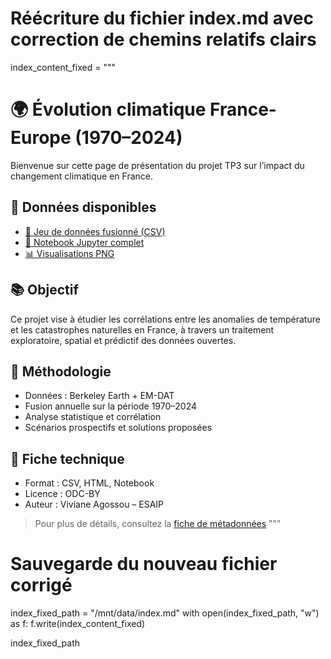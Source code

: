 # Réécriture du fichier index.md avec correction de chemins relatifs clairs
index_content_fixed = """
# 🌍 Évolution climatique France-Europe (1970–2024)

Bienvenue sur cette page de présentation du projet TP3 sur l’impact du changement climatique en France.

## 📁 Données disponibles
- [📄 Jeu de données fusionné (CSV)](data/donnees_fusionnees_france.csv)
- [📓 Notebook Jupyter complet](notebooks/TP3_AnalyseClimat_FR_EU.ipynb)
- [📊 Visualisations PNG](figures/)

## 📚 Objectif
Ce projet vise à étudier les corrélations entre les anomalies de température et les catastrophes naturelles en France, à travers un traitement exploratoire, spatial et prédictif des données ouvertes.

## 🧠 Méthodologie
- Données : Berkeley Earth + EM-DAT
- Fusion annuelle sur la période 1970–2024
- Analyse statistique et corrélation
- Scénarios prospectifs et solutions proposées

## 🔎 Fiche technique
- Format : CSV, HTML, Notebook
- Licence : ODC-BY
- Auteur : Viviane Agossou – ESAIP

> Pour plus de détails, consultez la [fiche de métadonnées](metadata.md)
"""

# Sauvegarde du nouveau fichier corrigé
index_fixed_path = "/mnt/data/index.md"
with open(index_fixed_path, "w") as f:
    f.write(index_content_fixed)

index_fixed_path
